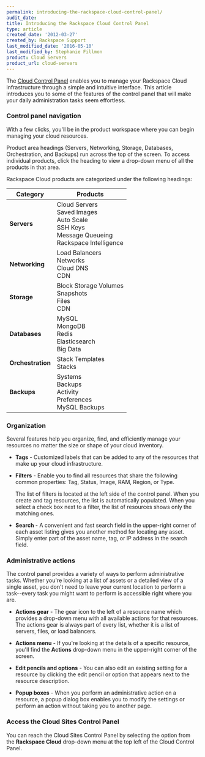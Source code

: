 ```yaml
---
permalink: introducing-the-rackspace-cloud-control-panel/
audit_date:
title: Introducing the Rackspace Cloud Control Panel
type: article
created_date: '2012-03-27'
created_by: Rackspace Support
last_modified_date: '2016-05-10'
last_modified_by: Stephanie Fillmon
product: Cloud Servers
product_url: cloud-servers
---
```


The [Cloud Control Panel](https://mycloud.rackspace.com) enables you to manage
your Rackspace Cloud infrastructure through a simple and intuitive
interface. This article introduces you to some of the features of the
control panel that will make your daily administration tasks seem
effortless.

### Control panel navigation

With a few clicks, you'll be in the product workspace where you can
begin managing your cloud resources.

Product area headings (Servers, Networking, Storage, Databases,
Orchestration, and Backups) run across the top of the screen. To access
individual products, click the heading to view a drop-down menu of all
the products in that area.

Rackspace Cloud products are categorized under the following headings:

| Category | Products |
| --- | --- |
| **Servers** | Cloud Servers <br />Saved Images <br />Auto Scale <br />SSH Keys <br />Message Queueing <br />Rackspace Intelligence |
| **Networking** | Load Balancers <br />Networks <br />Cloud DNS <br /> CDN |
| **Storage** | Block Storage Volumes <br />Snapshots <br />Files <br />CDN |
| **Databases** | MySQL <br />MongoDB <br />Redis <br />Elasticsearch <br />Big Data |
| **Orchestration** | Stack Templates <br />Stacks |
| **Backups** | Systems <br />Backups <br />Activity <br />Preferences <br />MySQL Backups |

### Organization

Several features help you organize, find, and efficiently manage your
resources no matter the size or shape of your cloud inventory.

-  **Tags** - Customized labels that can be added to any of the resources that make up your cloud infrastructure.

-  **Filters** - Enable you to find all resources that share the following common properties: Tag, Status, Image, RAM, Region, or Type.

   The list of filters is located at the left side of the control panel. When you create and tag resources, the list is automatically populated. When you select a check box next to a filter, the list of resources shows only the matching ones.

-  **Search** - A convenient and fast search field in the upper-right corner of each
asset listing gives you another method for locating any asset. Simply
enter part of the asset name, tag, or IP address in the search field.

### Administrative actions

The control panel provides a variety of ways to perform administrative
tasks. Whether you're looking at a list of assets or a detailed view of
a single asset, you don't need to leave your current location to perform
a task--every task you might want to perform is accessible right where
you are.

-  **Actions gear** - The gear icon to the left of a resource name which provides a drop-down menu with all available actions for that resources. The actions gear is always part of every list, whether it is a list of servers, files, or load balancers.

-  **Actions menu** - If you're looking at the details of a specific resource, you'll find the
**Actions** drop-down menu in the upper-right corner of the screen.

-  **Edit pencils and options** - You can also edit an existing setting for a resource by clicking the
edit pencil or option that appears next to the resource description.

-  **Popup boxes** -  When you perform an administrative action on a resource, a popup dialog
box enables you to modify the settings or perform an action without taking you
to another page.

### Access the Cloud Sites Control Panel

You can reach the Cloud Sites Control Panel by selecting the option from
the **Rackspace Cloud** drop-down menu at the top left of the Cloud
Control Panel.
